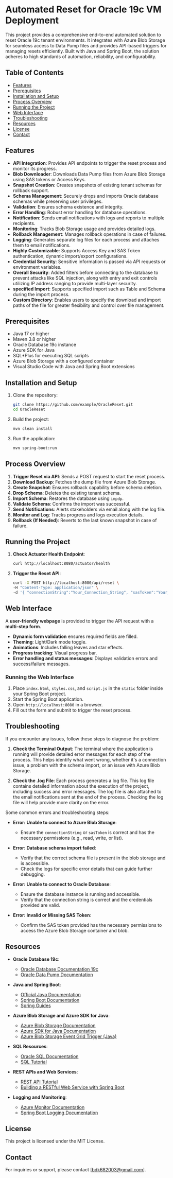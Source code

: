 # Automated Reset for Oracle 19c VM Deployment

This project provides a comprehensive end-to-end automated solution to reset Oracle 19c tenant environments. It integrates with Azure Blob Storage for seamless access to Data Pump files and provides API-based triggers for managing resets efficiently. Built with Java and Spring Boot, the solution adheres to high standards of automation, reliability, and configurability.

## Table of Contents
- [Features](#features)
- [Prerequisites](#prerequisites)
- [Installation and Setup](#installation-and-setup)
- [Process Overview](#process-overview)
- [Running the Project](#running-the-project)
- [Web Interface](#web-interface)
- [Troubleshooting](#troubleshooting)
- [Resources](#resources)
- [License](#license)
- [Contact](#contact)

## Features

- **API Integration**: Provides API endpoints to trigger the reset process and monitor its progress.
- **Blob Downloader**: Downloads Data Pump files from Azure Blob Storage using SAS tokens or Access Keys.
- **Snapshot Creation**: Creates snapshots of existing tenant schemas for rollback support.
- **Schema Management**: Securely drops and imports Oracle database schemas while preserving user privileges.
- **Validation**: Ensures schema existence and integrity.
- **Error Handling**: Robust error handling for database operations.
- **Notification**: Sends email notifications with logs and reports to multiple recipients.
- **Monitoring**: Tracks Blob Storage usage and provides detailed logs.
- **Rollback Management**: Manages rollback operations in case of failures.
- **Logging**: Generates separate log files for each process and attaches them to email notifications.
- **Highly Customizable**: Supports Access Key and SAS Token authentication, dynamic import/export configurations.
- **Credential Security**: Sensitive information is passed via API requests or environment variables.
- **Overall Security**: Added filters before connecting to the database to prevent attacks like SQL injection, along with entry and exit controls utilizing IP address ranging to provide multi-layer security.
- **specified Import**: Supports specified import such as Table and Schema during the import process.
- **Custom Directory**: Enables users to specify the download and import paths of the file for greater flexibility and control over file management.​

## Prerequisites

- Java 17 or higher
- Maven 3.8 or higher
- Oracle Database 19c instance
- Azure SDK for Java
- SQL*Plus for executing SQL scripts
- Azure Blob Storage with a configured container
- Visual Studio Code with Java and Spring Boot extensions

## Installation and Setup

1. Clone the repository:
    ```bash
    git clone https://github.com/example/OracleReset.git
    cd OracleReset
    ```
2. Build the project:
    ```bash
    mvn clean install
    ```
3. Run the application:
    ```bash
    mvn spring-boot:run
    ```

## Process Overview

1. **Trigger Reset via API**: Sends a POST request to start the reset process.
2. **Download Backup**: Fetches the dump file from Azure Blob Storage.
3. **Create Snapshot**: Ensures rollback capability before schema deletion.
4. **Drop Schema**: Deletes the existing tenant schema.
5. **Import Schema**: Restores the database using `impdp`.
6. **Validate Schema**: Confirms the import was successful.
7. **Send Notifications**: Alerts stakeholders via email along with the log file.
8. **Monitor and Log**: Tracks progress and logs execution details.
9. **Rollback (If Needed)**: Reverts to the last known snapshot in case of failure.

## Running the Project

1. **Check Actuator Health Endpoint**:
    ```bash
    curl http://localhost:8080/actuator/health
    ```
2. **Trigger the Reset API**:
    ```bash
    curl -X POST http://localhost:8080/api/reset \
    -H "Content-Type: application/json" \
    -d '{ "connectionString":"Your_Connection_String", "sasToken":"Your_SAS_Token", "containerName":"your-container", "blobName":"your-blob.dmp", "adminName":"your-admin", "adminPassword":"your-admin-password", "tenantName":"your-tenant", "tenantPassword":"your-tenant-password", "mailIds":["email1@example.com", "email2@example.com"] }'
    ```

## Web Interface

A **user-friendly webpage** is provided to trigger the API request with a **multi-step form**.

- **Dynamic form validation** ensures required fields are filled.
- **Theming**: Light/Dark mode toggle.
- **Animations**: Includes falling leaves and star effects.
- **Progress tracking**: Visual progress bar.
- **Error handling and status messages**: Displays validation errors and success/failure messages.

### Running the Web Interface

1. Place `index.html`, `styles.css`, and `script.js` in the `static` folder inside your Spring Boot project.
2. Start the Spring Boot application.
3. Open `http://localhost:8080` in a browser.
4. Fill out the form and submit to trigger the reset process.

## Troubleshooting

If you encounter any issues, follow these steps to diagnose the problem:

1. **Check the Terminal Output**: The terminal where the application is running will provide detailed error messages for each step of the process. This helps identify what went wrong, whether it's a connection issue, a problem with the schema import, or an issue with Azure Blob Storage.

2. **Check the .log File**: Each process generates a log file. This log file contains detailed information about the execution of the project, including success and error messages. The log file is also attached to the email notifications sent at the end of the process. Checking the log file will help provide more clarity on the error.

Some common errors and troubleshooting steps:

- **Error: Unable to connect to Azure Blob Storage**:
    - Ensure the `connectionString` or `sasToken` is correct and has the necessary permissions (e.g., read, write, or list).

- **Error: Database schema import failed**:
    - Verify that the correct schema file is present in the blob storage and is accessible.
    - Check the logs for specific error details that can guide further debugging.

- **Error: Unable to connect to Oracle Database**:
    - Ensure the database instance is running and accessible.
    - Verify that the connection string is correct and the credentials provided are valid.

- **Error: Invalid or Missing SAS Token**:
    - Confirm the SAS token provided has the necessary permissions to access the Azure Blob Storage container and blob.

## Resources

- **Oracle Database 19c**:
    - [Oracle Database Documentation 19c](https://www.oracle.com/database/technologies/)
    - [Oracle Data Pump Documentation](https://docs.oracle.com/en/database/oracle/oracle-database/19/dpump/)

- **Java and Spring Boot**:
    - [Official Java Documentation](https://docs.oracle.com/en/java/)
    - [Spring Boot Documentation](https://spring.io/projects/spring-boot)
    - [Spring Guides](https://spring.io/guides/)

- **Azure Blob Storage and Azure SDK for Java**:
    - [Azure Blob Storage Documentation](https://learn.microsoft.com/en-us/azure/storage/blobs/)
    - [Azure SDK for Java Documentation](https://learn.microsoft.com/en-us/java/azure/?view=azure-java-stable)
    - [Azure Blob Storage Event Grid Trigger (Java)](https://learn.microsoft.com/en-us/azure/event-grid/first-event-grid-trigger-function-java)

- **SQL Resources**:
    - [Oracle SQL Documentation](https://docs.oracle.com/en/database/oracle/oracle-database/19/sqlrf/)
    - [SQL Tutorial](https://www.w3schools.com/sql/)

- **REST APIs and Web Services**:
    - [REST API Tutorial](https://restfulapi.net/)
    - [Building a RESTful Web Service with Spring Boot](https://spring.io/guides/gs/rest-service/)

- **Logging and Monitoring**:
    - [Azure Monitor Documentation](https://learn.microsoft.com/en-us/azure/azure-monitor/)
    - [Spring Boot Logging Documentation](https://docs.spring.io/spring-boot/docs/current/reference/html/features.html#features.logging)

## License

This project is licensed under the MIT License.

## Contact

For inquiries or support, please contact [bdk682003@gmail.com].
